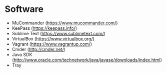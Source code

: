 # Software

* MuCommander (https://www.mucommander.com/)
* KeePass (https://keepass.info/)
* Sublime Text (https://www.sublimetext.com/)  
* VirtualBox (https://www.virtualbox.org/)
* Vagrant (https://www.vagrantup.com/)
* Cmder (http://cmder.net/)
* Java SDK (http://www.oracle.com/technetwork/java/javase/downloads/index.html)
* Tray
